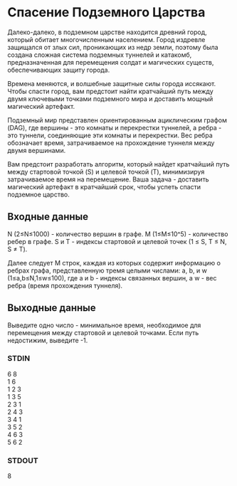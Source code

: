 # Спасение Подземного Царства
Далеко-далеко, в подземном царстве находится древний город, который обитает многочисленным населением.
Город издревле защищался от злых сил, проникающих из недр земли, поэтому была создана сложная система подземных туннелей и катакомб,
предназначенная для перемещения солдат и магических существ, обеспечивающих защиту города.  
  
Времена меняются, и волшебные защитные силы города иссякают. Чтобы спасти город, вам предстоит найти кратчайший путь между двумя ключевыми точками подземного
мира и доставить мощный магический артефакт.  
  
Подземный мир представлен ориентированным ациклическим графом (DAG), где вершины - это комнаты и перекрестки туннелей,
а ребра - это туннели, соединяющие эти комнаты и перекрестки. Вес ребра обозначает время, затрачиваемое на прохождение туннеля между двумя вершинами.  
  
Вам предстоит разработать алгоритм, который найдет кратчайший путь между стартовой точкой (S) и целевой точкой (T), минимизируя затрачиваемое время
на перемещение. Ваша задача - доставить магический артефакт в кратчайший срок, чтобы успеть спасти подземное царство.  

## Входные данные
N (2≤N≤1000) - количество вершин в графе. M (1≤M≤10^5) - количество ребер в графе. S и T - индексы стартовой и целевой точек (1 ≤ S, T ≤ N, S ≠ T).  
  
Далее следует M строк, каждая из которых содержит информацию о ребрах графа, представленную тремя целыми числами: a, b, и w (1≤a,b≤N,1≤w≤100), 
где a и b - индексы связанных вершин, а w - вес ребра (время прохождения туннеля).

## Выходные данные
Выведите одно число - минимальное время, необходимое для перемещения между стартовой и целевой точками. Если путь недостижим, выведите -1.

### STDIN
6 8  
1 6  
1 2 3  
1 3 5  
2 3 1  
2 4 3  
3 4 1  
3 5 2  
4 6 3  
5 6 2

### STDOUT
8
